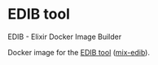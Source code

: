 # EDIB tool

EDIB - Elixir Docker Image Builder

Docker image for the [EDIB tool](https://github.com/edib-tool/elixir-docker-image-builder) ([mix-edib](https://github.com/edib-tool/mix-edib)).
